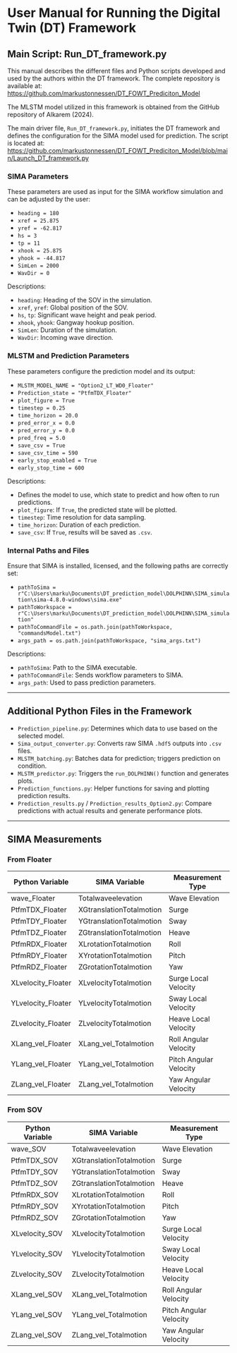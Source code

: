 # User Manual for Running the Digital Twin (DT) Framework

## Main Script: Run_DT_framework.py

This manual describes the different files and Python scripts developed and used by the authors within the DT framework. The complete repository is available at:
https://github.com/markustonnessen/DT_FOWT_Prediciton_Model

The MLSTM model utilized in this framework is obtained from the GitHub repository of Alkarem (2024).

The main driver file, `Run_DT_framework.py`, initiates the DT framework and defines the configuration for the SIMA model used for prediction. The script is located at:
https://github.com/markustonnessen/DT_FOWT_Prediciton_Model/blob/main/Launch_DT_framework.py

### SIMA Parameters

These parameters are used as input for the SIMA workflow simulation and can be adjusted by the user:

- `heading = 180`
- `xref = 25.875`
- `yref = -62.817`
- `hs = 3`
- `tp = 11`
- `xhook = 25.875`
- `yhook = -44.817`
- `SimLen = 2000`
- `WavDir = 0`

Descriptions:
- `heading`: Heading of the SOV in the simulation.
- `xref`, `yref`: Global position of the SOV.
- `hs`, `tp`: Significant wave height and peak period.
- `xhook`, `yhook`: Gangway hookup position.
- `SimLen`: Duration of the simulation.
- `WavDir`: Incoming wave direction.

### MLSTM and Prediction Parameters

These parameters configure the prediction model and its output:

- `MLSTM_MODEL_NAME = "Option2_LT_WD0_Floater"`
- `Prediction_state = "PtfmTDX_Floater"`
- `plot_figure = True`
- `timestep = 0.25`
- `time_horizon = 20.0`
- `pred_error_x = 0.0`
- `pred_error_y = 0.0`
- `pred_freq = 5.0`
- `save_csv = True`
- `save_csv_time = 590`
- `early_stop_enabled = True`
- `early_stop_time = 600`

Descriptions:
- Defines the model to use, which state to predict and how often to run predictions.
- `plot_figure`: If `True`, the predicted state will be plotted.
- `timestep`: Time resolution for data sampling.
- `time_horizon`: Duration of each prediction.
- `save_csv`: If `True`, results will be saved as `.csv`.

### Internal Paths and Files

Ensure that SIMA is installed, licensed, and the following paths are correctly set:

- `pathToSima = r"C:\Users\marku\Documents\DT_prediction_model\DOLPHINN\SIMA_simulation\sima-4.8.0-windows\sima.exe"`
- `pathToWorkspace = r"C:\Users\marku\Documents\DT_prediction_model\DOLPHINN\SIMA_simulation"`
- `pathToCommandFile = os.path.join(pathToWorkspace, "commandsModel.txt")`
- `args_path = os.path.join(pathToWorkspace, "sima_args.txt")`

Descriptions:
- `pathToSima`: Path to the SIMA executable.
- `pathToCommandFile`: Sends workflow parameters to SIMA.
- `args_path`: Used to pass prediction parameters.

---

## Additional Python Files in the Framework

- `Prediction_pipeline.py`: Determines which data to use based on the selected model.
- `Sima_output_converter.py`: Converts raw SIMA `.hdf5` outputs into `.csv` files.
- `MLSTM_batching.py`: Batches data for prediction; triggers prediction on condition.
- `MLSTM_predictor.py`: Triggers the `run_DOLPHINN()` function and generates plots.
- `Prediction_functions.py`: Helper functions for saving and plotting prediction results.
- `Prediction_results.py` / `Prediction_results_Option2.py`: Compare predictions with actual results and generate performance plots.

---

## SIMA Measurements

### From Floater

| Python Variable       | SIMA Variable              | Measurement Type         |
|-----------------------|----------------------------|--------------------------|
| wave_Floater          | Totalwaveelevation         | Wave Elevation           |
| PtfmTDX_Floater       | XGtranslationTotalmotion   | Surge                    |
| PtfmTDY_Floater       | YGtranslationTotalmotion   | Sway                     |
| PtfmTDZ_Floater       | ZGtranslationTotalmotion   | Heave                    |
| PtfmRDX_Floater       | XLrotationTotalmotion      | Roll                     |
| PtfmRDY_Floater       | XYrotationTotalmotion      | Pitch                    |
| PtfmRDZ_Floater       | ZGrotationTotalmotion      | Yaw                      |
| XLvelocity_Floater    | XLvelocityTotalmotion      | Surge Local Velocity     |
| YLvelocity_Floater    | YLvelocityTotalmotion      | Sway Local Velocity      |
| ZLvelocity_Floater    | ZLvelocityTotalmotion      | Heave Local Velocity     |
| XLang_vel_Floater     | XLang_vel_Totalmotion      | Roll Angular Velocity    |
| YLang_vel_Floater     | YLang_vel_Totalmotion      | Pitch Angular Velocity   |
| ZLang_vel_Floater     | ZLang_vel_Totalmotion      | Yaw Angular Velocity     |

### From SOV

| Python Variable       | SIMA Variable              | Measurement Type         |
|-----------------------|----------------------------|--------------------------|
| wave_SOV              | Totalwaveelevation         | Wave Elevation           |
| PtfmTDX_SOV           | XGtranslationTotalmotion   | Surge                    |
| PtfmTDY_SOV           | YGtranslationTotalmotion   | Sway                     |
| PtfmTDZ_SOV           | ZGtranslationTotalmotion   | Heave                    |
| PtfmRDX_SOV           | XLrotationTotalmotion      | Roll                     |
| PtfmRDY_SOV           | XYrotationTotalmotion      | Pitch                    |
| PtfmRDZ_SOV           | ZGrotationTotalmotion      | Yaw                      |
| XLvelocity_SOV        | XLvelocityTotalmotion      | Surge Local Velocity     |
| YLvelocity_SOV        | YLvelocityTotalmotion      | Sway Local Velocity      |
| ZLvelocity_SOV        | ZLvelocityTotalmotion      | Heave Local Velocity     |
| XLang_vel_SOV         | XLang_vel_Totalmotion      | Roll Angular Velocity    |
| YLang_vel_SOV         | YLang_vel_Totalmotion      | Pitch Angular Velocity   |
| ZLang_vel_SOV         | ZLang_vel_Totalmotion      | Yaw Angular Velocity     |